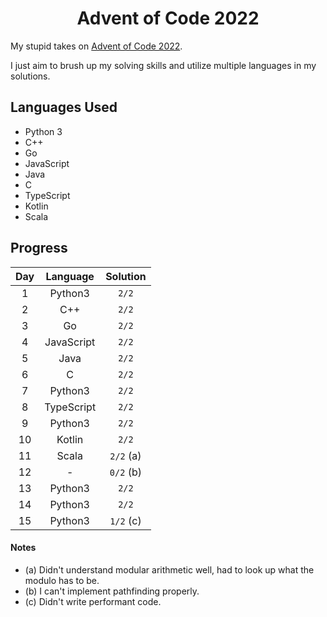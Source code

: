 <div align="center">

# Advent of Code 2022
</div>

My stupid takes on [Advent of Code 2022](https://adventofcode.com/2022).

I just aim to brush up my solving skills and utilize multiple languages in my solutions.

## Languages Used
- Python 3
- C++
- Go
- JavaScript
- Java
- C
- TypeScript
- Kotlin
- Scala

## Progress

|  Day  |  Language  | Solution  |
| :---: | :--------: | :-------: |
|   1   |  Python3   |   `2/2`   |
|   2   |    C++     |   `2/2`   |
|   3   |     Go     |   `2/2`   |
|   4   | JavaScript |   `2/2`   |
|   5   |    Java    |   `2/2`   |
|   6   |     C      |   `2/2`   |
|   7   |  Python3   |   `2/2`   |
|   8   | TypeScript |   `2/2`   |
|   9   |  Python3   |   `2/2`   |
|  10   |   Kotlin   |   `2/2`   |
|  11   |   Scala    | `2/2` (a) |
|  12   |     -      | `0/2` (b) |
|  13   |  Python3   |   `2/2`   |
|  14   |  Python3   |   `2/2`   |
|  15   |  Python3   | `1/2` (c) |

#### Notes
- (a) Didn't understand modular arithmetic well, had to look up what the modulo has to be.
- (b) I can't implement pathfinding properly.
- (c) Didn't write performant code.
